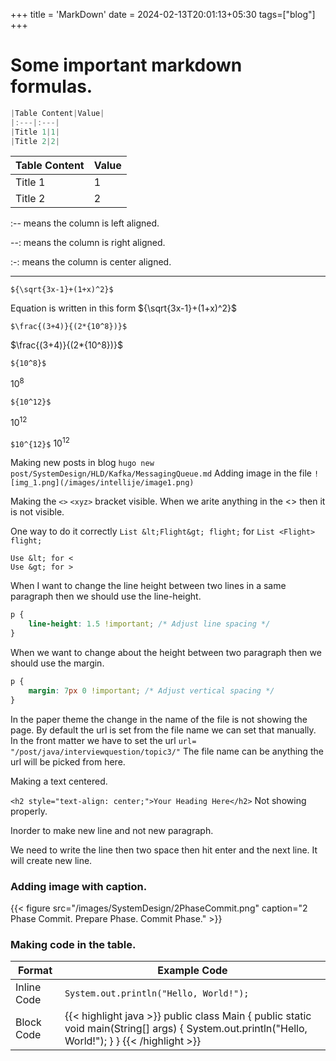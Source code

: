 +++
title = 'MarkDown'
date = 2024-02-13T20:01:13+05:30
tags=["blog"]
+++



# Some important markdown formulas.

```java
|Table Content|Value|
|:---|:---|
|Title 1|1|
|Title 2|2|
```

|Table Content|Value|
|:---|:---|
|Title 1|1|
|Title 2|2|

:-- means the column is left aligned.

--: means the column is right aligned.

:-: means the column is center aligned.

---

```${\sqrt{3x-1}+(1+x)^2}$```

Equation is written in this form ${\sqrt{3x-1}+(1+x)^2}$

```$\frac{(3+4)}{(2*{10^8})}$```

$\frac{(3+4)}{(2*{10^8})}$

```${10^8}$```

${10^8}$

```${10^12}$```

${10^12}$

```$10^{12}$```
$10^{12}$

Making new posts in blog `hugo new post/SystemDesign/HLD/Kafka/MessagingQueue.md`
Adding image in the file `![img_1.png](/images/intellije/image1.png)`

Making the `<>` `<xyz>` bracket visible. When we arite anything in the <> then it is not visible.

One way to do it correctly `List &lt;Flight&gt; flight;` for `List <Flight> flight;`

```
Use &lt; for <
Use &gt; for >
```

When I want to change the line height between two lines in a same paragraph then we should use the line-height.
```css
p {
    line-height: 1.5 !important; /* Adjust line spacing */
}
```
When we want to change about the height between two paragraph then we should use the margin.
```css
p {
    margin: 7px 0 !important; /* Adjust vertical spacing */
}
```

In the paper theme the change in the name of the file is not showing the page. By default the url is set from the file name we can set that manually.
In the front matter we have to set the url `url= "/post/java/interviewquestion/topic3/"` The file name can be anything the url will be picked from here.


Making a text centered.

`<h2 style="text-align: center;">Your Heading Here</h2>` Not showing properly.

Inorder to make new line and not new paragraph.

We need to write the line then two space then hit enter and the next line. It will create new line.

### Adding image with caption.

{{< figure src="/images/SystemDesign/2PhaseCommit.png" caption="2 Phase Commit. Prepare Phase. Commit Phase." >}}

### Making code in the table.

| Format      | Example Code |
|------------|-------------|
| Inline Code | `System.out.println("Hello, World!");` |
| Block Code | {{< highlight java >}} public class Main { public static void main(String[] args) { System.out.println("Hello, World!"); } } {{< /highlight >}} |